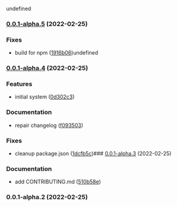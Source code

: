 undefined

### [0.0.1-alpha.5](https://github.com/syfrtech/svelte-shadow/compare/0.0.1-alpha.4...0.0.1-alpha.5) (2022-02-25)


### Fixes

* build for npm ([1916b06](https://github.com/syfrtech/svelte-shadow/commit/1916b061445528b8596b508393b34e598c639b6c))undefined

### [0.0.1-alpha.4](https://github.com/syfrtech/svelte-shadow/compare/0.0.1-alpha.3...0.0.1-alpha.4) (2022-02-25)


### Features

* initial system ([0d302c3](https://github.com/syfrtech/svelte-shadow/commit/0d302c38633fc74301151b7153123576bedb3bed))


### Documentation

* repair changelog ([f093503](https://github.com/syfrtech/svelte-shadow/commit/f093503218b29829ba96ae2079e986bd8d988284))


### Fixes

* cleanup package.json ([1dcfb5c](https://github.com/syfrtech/svelte-shadow/commit/1dcfb5c0d539beec7e057c05e15ba6ce4de118c0))### [0.0.1-alpha.3](https://github.com/syfrtech/svelte-shadow/compare/0.0.1-alpha.2...0.0.1-alpha.3) (2022-02-25)

### Documentation

- add CONTRIBUTING.md ([510b58e](https://github.com/syfrtech/svelte-shadow/commit/510b58ed2ba36388306badd3161d1a2296f010bd))

### 0.0.1-alpha.2 (2022-02-25)